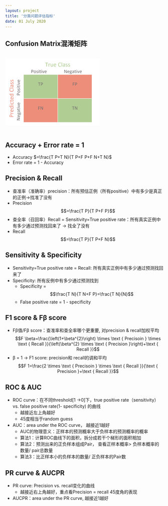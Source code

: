 ```yaml
---
layout: project
title: '分类问题评估指标'
date: 01 July 2020
---
```

## Confusion Matrix混淆矩阵
<br>
<img src="/assets/img/knowledge/overview/confusion_matrix.jpg" width="60%" />
<br><br>

## Accuracy + Error rate = 1
- Accuracy $=\frac{T P+T N}{T P+F P+F N+T N}$
- Error rate = 1 - Accuracy

## Precision & Recall
- 查准率（准确率）precision：所有预估正例（所有positive）中有多少是真正的正例->找准了没有
- Precision $$=\frac{T P}{T P+F P}$$
- 查全率（召回率）Recall = Sensitivity=True positive rate：所有真实正例中有多少通过预测找回来了 -> 找全了没有
- Recall $$=\frac{T P}{T P+F N}$$

## Sensitivity & Specificity
- Sensitivity=True positive rate = Recall:  所有真实正例中有多少通过预测找回来了
- Specificity: 所有反例中有多少通过预测找到
  - Specificity = $$\frac{T N}{T N+F P}=\frac{T N}{N}$$
  - False positive rate = 1 - specificity

## F1 score  & Fβ score
- Fβ值/Fβ score：查准率和查全率哪个更重要, 对precision & recall加权平均  $$F \beta=\frac{\left(1+\beta^{2}\right) \times \text { Precisoin } \times \text { Recall }}{\left(\beta^{2} \times \text { Precision }\right)+\text { Recall }}$$
- β = 1 -> F1 score: precision和 recall的调和平均 $$F 1=\frac{2 \times \text { Precisoin } \times \text { Recall }}{\text { Precision }+\text { Recall }}$$ 

## ROC & AUC
- ROC curve：在不同threshold[1 ->0]下，true positive rate（sensitivity） vs. false positive rate(1- specificity) 的曲线
  - 越接近左上角越好
  - 45度相当于random guess
- AUC：area under the ROC curve， 越接近1越好
  - AUC的物理意义：正样本的预测概率大于负样本的预测概率的概率
  - 算法1：计算ROC曲线下的面积，拆分成若干个梯形的面积相加
  - 算法2：预测出来的正负样本组成Pair， 查看正样本概率> 负样本概率的数量/ pair总数量
  - 算法3：比正样本小的负样本的数量/ 正负样本的Pair数  
  
## PR curve & AUCPR
- PR curve: Precision vs. recall变化的曲线
  - 越接近右上角越好，重点看Precision = recall 45度角的表现
- AUCPR：area under the PR curve, 越接近1越好
